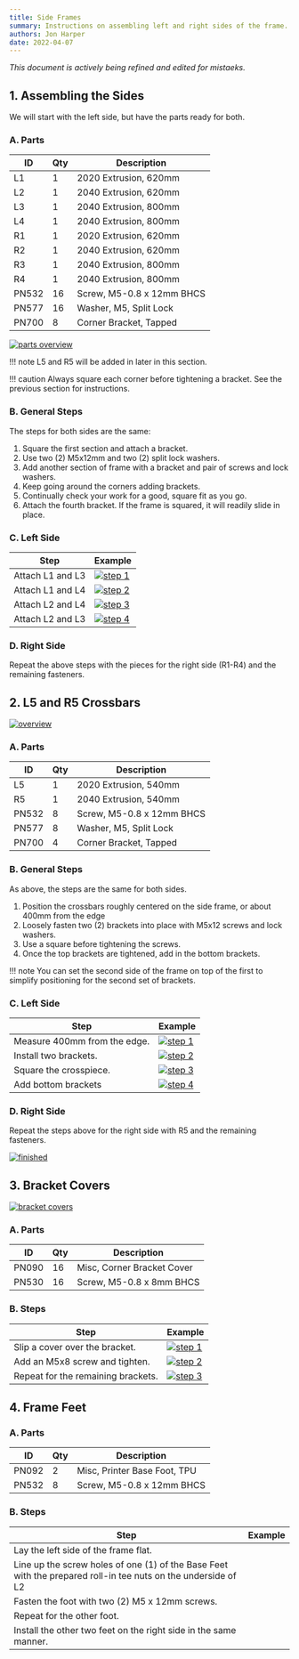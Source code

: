 ```yaml
---
title: Side Frames
summary: Instructions on assembling left and right sides of the frame.
authors: Jon Harper
date: 2022-04-07
---
```


*This document is actively being refined and edited for mistaeks.*

## 1. Assembling the Sides

We will start with the left side, but have the parts ready for both.
### A. Parts

| ID    | Qty | Description               |
|-------|-----|---------------------------|
| L1    | 1   | 2020 Extrusion, 620mm     |
| L2    | 1   | 2040 Extrusion, 620mm     |
| L3    | 1   | 2040 Extrusion, 800mm     |
| L4    | 1   | 2040 Extrusion, 800mm     |
| R1    | 1   | 2020 Extrusion, 620mm     |
| R2    | 1   | 2040 Extrusion, 620mm     |
| R3    | 1   | 2040 Extrusion, 800mm     |
| R4    | 1   | 2040 Extrusion, 800mm     |
| PN532 | 16  | Screw, M5-0.8 x 12mm BHCS |
| PN577 | 16  | Washer, M5, Split Lock    |
| PN700 | 8   | Corner Bracket, Tapped    |

[![parts overview](../../img/frame_side/overview.jpg)](../../img/frame_side/overview.jpg)

!!! note
    L5 and R5 will be added in later in this section.

!!! caution
    Always square each corner before tightening a bracket. See the previous section for instructions.

### B. General Steps

The steps for both sides are the same:

1. Square the first section and attach a bracket.
2. Use two (2) M5x12mm and two (2) split lock washers.
3. Add another section of frame with a bracket and pair of screws and lock washers.
4. Keep going around the corners adding brackets.
5. Continually check your work for a good, square fit as you go.
6. Attach the fourth bracket. If the frame is squared, it will readily slide in place.

### C. Left Side

| Step | Example |
|---|---|
| Attach L1 and L3 | [![step 1](../../img/frame_side/step1.jpg)](../../img/frame_side/step1.jpg) |
| Attach L1 and L4 | [![step 2](../../img/frame_side/step2.jpg)](../../img/frame_side/step2.jpg) |
| Attach L2 and L4 | [![step 3](../../img/frame_side/step3.jpg)](../../img/frame_side/step3.jpg) |
| Attach L2 and L3 | [![step 4](../../img/frame_side/step4.jpg)](../../img/frame_side/step4.jpg) |

### D. Right Side

Repeat the above steps with the pieces for the right side (R1-R4) and the remaining fasteners.
## 2. L5 and R5 Crossbars

[![overview](../../img/frame_side_center/overview.jpg)](../../img/frame_side_center/overview.jpg)

### A. Parts

| ID    | Qty | Description               |
|-------|-----|---------------------------|
| L5    | 1   | 2020 Extrusion, 540mm     |
| R5    | 1   | 2040 Extrusion, 540mm     |
| PN532 | 8   | Screw, M5-0.8 x 12mm BHCS |
| PN577 | 8   | Washer, M5, Split Lock    |
| PN700 | 4   | Corner Bracket, Tapped    |

### B. General Steps

As above, the steps are the same for both sides.

1. Position the crossbars roughly centered on the side frame, or about 400mm from the edge
2. Loosely fasten two (2) brackets into place with M5x12 screws and lock washers.
3. Use a square before tightening the screws.
4. Once the top brackets are tightened, add in the bottom brackets.

!!! note
    You can set the second side of the frame on top of the first to simplify positioning for the second set of brackets.

### C. Left Side

| Step | Example |
|---|---|
| Measure 400mm from the edge. | [![step 1](../../img/frame_side_center/step1.jpg)](../../img/frame_side_center/step1.jpg) |
| Install two brackets. | [![step 2](../../img/frame_side_center/step2.jpg)](../../img/frame_side_center/step2.jpg) |
| Square the crosspiece. | [![step 3](../../img/frame_side_center/step3.jpg)](../../img/frame_side_center/step3.jpg) |
| Add bottom brackets | [![step 4](../../img/frame_side_center/step4.jpg)](../../img/frame_side_center/step4.jpg)

### D. Right Side

Repeat the steps above for the right side with R5 and the remaining fasteners.

[![finished](../../img/frame_side_center/finished.jpg)](../../img/frame_side_center/finished.jpg)

## 3. Bracket Covers

[![bracket covers](../../img/bracket_covers_side/overview.jpg)](../../img/bracket_covers_side/overview.jpg)

### A. Parts

| ID    | Qty | Description                |
|-------|-----|----------------------------|
| PN090 | 16  | Misc, Corner Bracket Cover |
| PN530 | 16  | Screw, M5-0.8 x 8mm BHCS   |

### B. Steps

| Step | Example |
|------|---------|
| Slip a cover over the bracket. | [![step 1](../../img/bracket_covers_side/step1.jpg)](../../img/bracket_covers_side/step1.jpg) |
| Add an M5x8 screw and tighten. | [![step 2](../../img/bracket_covers_side/step2.jpg)](../../img/bracket_covers_side/step2.jpg) |
| Repeat for the remaining brackets. | [![step 3](../../img/bracket_covers_side/step3.jpg)](../../img/bracket_covers_side/step3.jpg) |

## 4. Frame Feet

### A. Parts

| ID    | Qty | Description                  |
|-------|-----|------------------------------|
| PN092 | 2   | Misc, Printer Base Foot, TPU |
| PN532 | 8   | Screw, M5-0.8 x 12mm BHCS    |


### B. Steps

| Step | Example |
|------|---------|
| Lay the left side of the frame flat. | |
| Line up the screw holes of one (1) of the Base Feet with the prepared roll-in tee nuts on the underside of L2 | |
| Fasten the foot with two (2) M5 x 12mm screws. | |
| Repeat for the other foot. |
| Install the other two feet on the right side in the same manner. | |


<!-- [![finished](../../img/bracket_covers_side/finished.jpg)](../../img/bracket_covers_side/finished.jpg) -->
